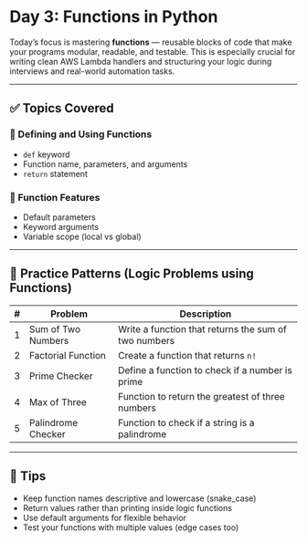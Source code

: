 # Day 3: Functions in Python

Today’s focus is mastering **functions** — reusable blocks of code that make your programs modular, readable, and testable. This is especially crucial for writing clean AWS Lambda handlers and structuring your logic during interviews and real-world automation tasks.

---

## ✅ Topics Covered

### 🔹 Defining and Using Functions
- `def` keyword
- Function name, parameters, and arguments
- `return` statement

### 🔹 Function Features
- Default parameters
- Keyword arguments
- Variable scope (local vs global)

---

## 🧠 Practice Patterns (Logic Problems using Functions)

| # | Problem | Description |
|--:|---------|-------------|
| 1 | Sum of Two Numbers | Write a function that returns the sum of two numbers |
| 2 | Factorial Function | Create a function that returns `n!` |
| 3 | Prime Checker | Define a function to check if a number is prime |
| 4 | Max of Three | Function to return the greatest of three numbers |
| 5 | Palindrome Checker | Function to check if a string is a palindrome |

---

## 🧪 Tips
- Keep function names descriptive and lowercase (snake_case)
- Return values rather than printing inside logic functions
- Use default arguments for flexible behavior
- Test your functions with multiple values (edge cases too)
